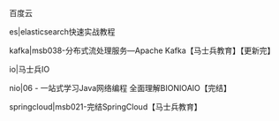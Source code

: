 百度云

es|elasticsearch快速实战教程

kafka|msb038-分布式流处理服务—Apache Kafka【马士兵教育】【更新完】

io|马士兵IO

nio|06 - 一站式学习Java网络编程 全面理解BIONIOAIO【完结】

springcloud|msb021-完结SpringCloud【马士兵教育】

